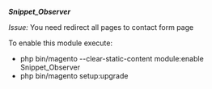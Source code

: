 ***Snippet_Observer***

_Issue:_ You need redirect all pages to contact form page

To enable this module execute:
- php bin/magento --clear-static-content module:enable Snippet_Observer
- php bin/magento setup:upgrade
